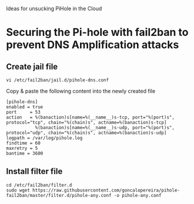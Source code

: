 Ideas for unsucking PiHole in the Cloud

# Securing the Pi-hole with fail2ban to prevent DNS Amplification attacks

## Create jail file

    vi /etc/fail2ban/jail.d/pihole-dns.conf

Copy & paste the following content into the newly created file

    [pihole-dns]
    enabled = true
    port     = 53
    action   = %(banaction)s[name=%(__name__)s-tcp, port="%(port)s", protocol="tcp", chain="%(chain)s", actname=%(banaction)s-tcp]
               %(banaction)s[name=%(__name__)s-udp, port="%(port)s", protocol="udp", chain="%(chain)s", actname=%(banaction)s-udp]
    logpath = /var/log/pihole.log
    findtime = 60
    maxretry = 5
    bantime = 3600
    
## Install filter file

    cd /etc/fail2ban/filter.d
    sudo wget https://raw.githubusercontent.com/goncalopereira/pihole-fail2ban/master/filter.d/pihole-any.conf -o pihole-any.conf
    
